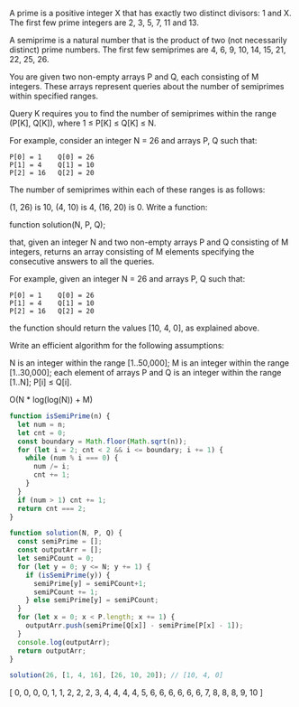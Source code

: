 A prime is a positive integer X that has exactly two distinct divisors: 1 and X. The first few prime integers are 2, 3, 5, 7, 11 and 13.

A semiprime is a natural number that is the product of two (not necessarily distinct) prime numbers. The first few semiprimes are 4, 6, 9, 10, 14, 15, 21, 22, 25, 26.

You are given two non-empty arrays P and Q, each consisting of M integers. These arrays represent queries about the number of semiprimes within specified ranges.

Query K requires you to find the number of semiprimes within the range (P[K], Q[K]), where 1 ≤ P[K] ≤ Q[K] ≤ N.

For example, consider an integer N = 26 and arrays P, Q such that:

    P[0] = 1    Q[0] = 26
    P[1] = 4    Q[1] = 10
    P[2] = 16   Q[2] = 20
The number of semiprimes within each of these ranges is as follows:

(1, 26) is 10,
(4, 10) is 4,
(16, 20) is 0.
Write a function:

function solution(N, P, Q);

that, given an integer N and two non-empty arrays P and Q consisting of M integers, returns an array consisting of M elements specifying the consecutive answers to all the queries.

For example, given an integer N = 26 and arrays P, Q such that:

    P[0] = 1    Q[0] = 26
    P[1] = 4    Q[1] = 10
    P[2] = 16   Q[2] = 20
the function should return the values [10, 4, 0], as explained above.

Write an efficient algorithm for the following assumptions:

N is an integer within the range [1..50,000];
M is an integer within the range [1..30,000];
each element of arrays P and Q is an integer within the range [1..N];
P[i] ≤ Q[i].


O(N * log(log(N)) + M)
```javascript
function isSemiPrime(n) {
  let num = n;
  let cnt = 0;
  const boundary = Math.floor(Math.sqrt(n));
  for (let i = 2; cnt < 2 && i <= boundary; i += 1) {
    while (num % i === 0) {
      num /= i;
      cnt += 1;
    }
  }
  if (num > 1) cnt += 1;
  return cnt === 2;
}

function solution(N, P, Q) {
  const semiPrime = [];
  const outputArr = [];
  let semiPCount = 0;
  for (let y = 0; y <= N; y += 1) {
    if (isSemiPrime(y)) {
      semiPrime[y] = semiPCount+1;
      semiPCount += 1;
    } else semiPrime[y] = semiPCount;
  }
  for (let x = 0; x < P.length; x += 1) {
    outputArr.push(semiPrime[Q[x]] - semiPrime[P[x] - 1]);
  }
  console.log(outputArr);
  return outputArr;
}

solution(26, [1, 4, 16], [26, 10, 20]); // [10, 4, 0]

```


[
  0, 0,  0, 0, 1, 1, 2, 2,
  2, 3,  4, 4, 4, 4, 5, 6,
  6, 6,  6, 6, 6, 7, 8, 8,
  8, 9, 10
]